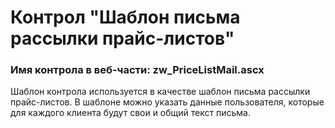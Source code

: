 ﻿---
description: 2.4.9.1
---
# Контрол "Шаблон письма рассылки прайс-листов"
### Имя контрола в веб-части: zw_PriceListMail.ascx
Шаблон контрола используется в качестве шаблон письма рассылки прайс-листов. В шаблоне можно указать данные пользователя, которые для каждого клиента будут свои и общий текст письма.


